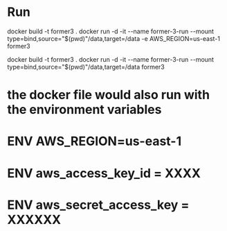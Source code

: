# Run 
docker build -t former3 .
docker run -d -it --name former-3-run --mount type=bind,source="$(pwd)"/data,target=/data -e AWS_REGION=us-east-1 former3


docker build -t former3 .
docker run -d -it --name former-3-run --mount type=bind,source="$(pwd)"/data,target=/data former3

# the docker file would also run with the environment variables

# ENV AWS_REGION=us-east-1
# ENV aws_access_key_id = XXXX
# ENV aws_secret_access_key = XXXXXX

